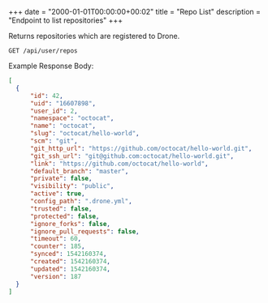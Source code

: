 +++
date = "2000-01-01T00:00:00+00:02"
title = "Repo List"
description = "Endpoint to list repositories"
+++

Returns repositories which are registered to Drone.

```
GET /api/user/repos
```

Example Response Body:

```json {linenos=table}
[
  {
      "id": 42,
      "uid": "16607898",
      "user_id": 2,
      "namespace": "octocat",
      "name": "octocat",
      "slug": "octocat/hello-world",
      "scm": "git",
      "git_http_url": "https://github.com/octocat/hello-world.git",
      "git_ssh_url": "git@github.com:octocat/hello-world.git",
      "link": "https://github.com/octocat/hello-world",
      "default_branch": "master",
      "private": false,
      "visibility": "public",
      "active": true,
      "config_path": ".drone.yml",
      "trusted": false,
      "protected": false,
      "ignore_forks": false,
      "ignore_pull_requests": false,
      "timeout": 60,
      "counter": 185,
      "synced": 1542160374,
      "created": 1542160374,
      "updated": 1542160374,
      "version": 187
  }
]
```
